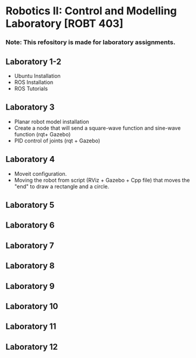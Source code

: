 # Robotics II: Control and Modelling Laboratory [ROBT 403]
### Note: This refository is made for laboratory assignments.

## Laboratory 1-2
* Ubuntu Installation
* ROS Installation
* ROS Tutorials

## Laboratory 3
* Planar robot model installation
* Create a node that will send a square-wave function and sine-wave function (rqt+ Gazebo)
* PID control of joints (rqt + Gazebo)

## Laboratory 4
* Moveit configuration.
* Moving the robot from script (RViz + Gazebo + Cpp file) that moves the "end" to draw a rectangle and a circle.

## Laboratory 5
## Laboratory 6
## Laboratory 7
## Laboratory 8
## Laboratory 9
## Laboratory 10
## Laboratory 11
## Laboratory 12

